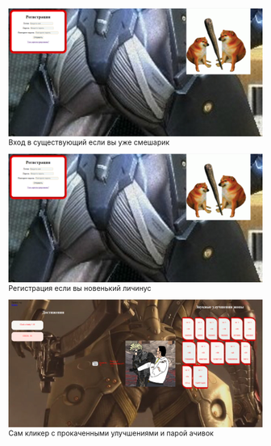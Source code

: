 ![](\screens\eawhdfjkck.PNG)
Вход в существующий если вы уже смешарик


![](/screens/eawhdfjkck.PNG)
Регистрация если вы новенький личинус

![](/screens/sdhdfrjfgdkg.PNG)
Сам кликер с прокаченными улучшениями и парой ачивок

